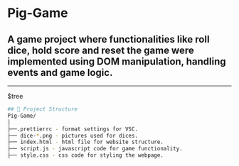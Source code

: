 # Pig-Game
## A game project where functionalities like roll dice, hold score and reset the game were implemented using DOM manipulation, handling events and game logic.
---------------------------------------------------------------------------------------------------------------
$tree
```bash
## 📁 Project Structure
Pig-Game/
│
├──.prettierrc - format settings for VSC.
├── dice-*.png - pictures used for dices.
├── index.html - html file for website structure.
├── script.js - javascript code for game functionality.
├── style.css - css code for styling the webpage.
